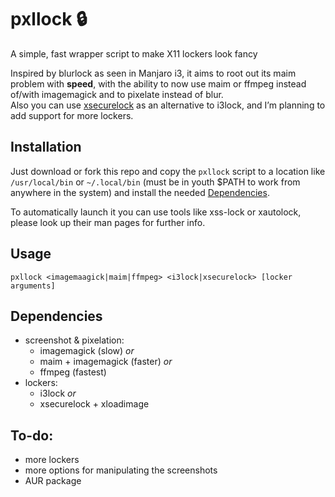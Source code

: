 # pxllock 🔒
A simple, fast wrapper script to make X11 lockers look fancy

Inspired by blurlock as seen in Manjaro i3, it aims to root out its maim problem with **speed**, with the ability to now use maim or ffmpeg instead of/with imagemagick and to pixelate instead of blur.  
Also you can use [xsecurelock](https://github.com/google/xsecurelock) as an alternative to i3lock, and I’m planning to add support for more lockers.

## Installation
Just download or fork this repo and copy the `pxllock` script to a location like `/usr/local/bin` or `~/.local/bin` (must be in youth \$PATH to work from anywhere in the system) and install the needed [Dependencies](#dependencies).

To automatically launch it you can use tools like xss-lock or xautolock, please look up their man pages for further info.

## Usage
`pxllock <imagemaagick|maim|ffmpeg> <i3lock|xsecurelock> [locker arguments]`

## Dependencies
- screenshot & pixelation:
  - imagemagick (slow) _or_
  - maim + imagemagick (faster) _or_
  - ffmpeg (fastest)
- lockers:
  - i3lock _or_
  - xsecurelock + xloadimage

## To-do:
- more lockers
- more options for manipulating the screenshots
- AUR package
